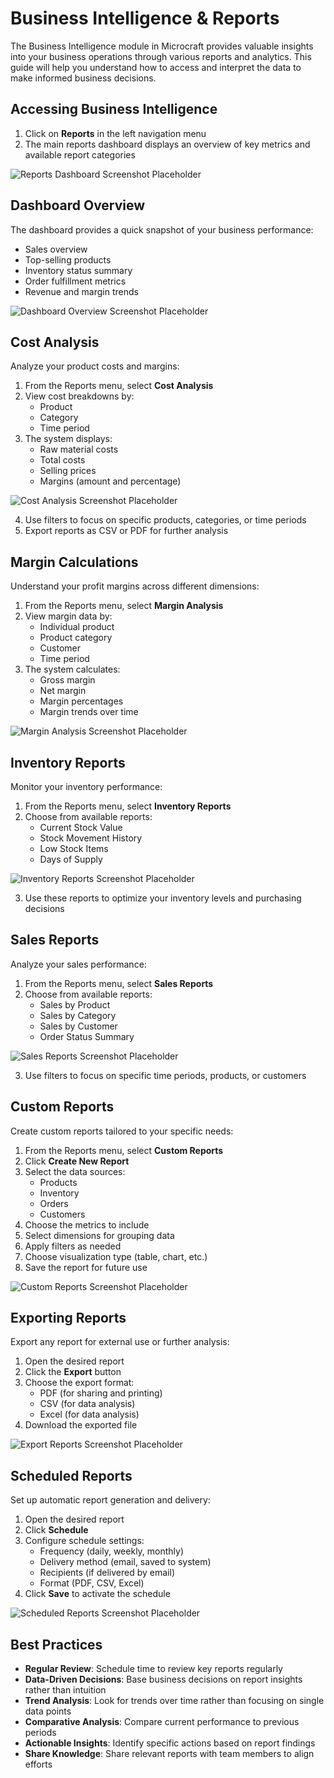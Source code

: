 # Business Intelligence & Reports

The Business Intelligence module in Microcraft provides valuable insights into your business operations through various reports and analytics. This guide will help you understand how to access and interpret the data to make informed business decisions.

## Accessing Business Intelligence

1. Click on **Reports** in the left navigation menu
2. The main reports dashboard displays an overview of key metrics and available report categories

![Reports Dashboard Screenshot Placeholder](#)

## Dashboard Overview

The dashboard provides a quick snapshot of your business performance:

- Sales overview
- Top-selling products
- Inventory status summary
- Order fulfillment metrics
- Revenue and margin trends

![Dashboard Overview Screenshot Placeholder](#)

## Cost Analysis

Analyze your product costs and margins:

1. From the Reports menu, select **Cost Analysis**
2. View cost breakdowns by:
   - Product
   - Category
   - Time period
3. The system displays:
   - Raw material costs
   - Total costs
   - Selling prices
   - Margins (amount and percentage)

![Cost Analysis Screenshot Placeholder](#)

4. Use filters to focus on specific products, categories, or time periods
5. Export reports as CSV or PDF for further analysis

## Margin Calculations

Understand your profit margins across different dimensions:

1. From the Reports menu, select **Margin Analysis**
2. View margin data by:
   - Individual product
   - Product category
   - Customer
   - Time period
3. The system calculates:
   - Gross margin
   - Net margin
   - Margin percentages
   - Margin trends over time

![Margin Analysis Screenshot Placeholder](#)

## Inventory Reports

Monitor your inventory performance:

1. From the Reports menu, select **Inventory Reports**
2. Choose from available reports:
   - Current Stock Value
   - Stock Movement History
   - Low Stock Items
   - Days of Supply

![Inventory Reports Screenshot Placeholder](#)

3. Use these reports to optimize your inventory levels and purchasing decisions

## Sales Reports

Analyze your sales performance:

1. From the Reports menu, select **Sales Reports**
2. Choose from available reports:
   - Sales by Product
   - Sales by Category
   - Sales by Customer
   - Order Status Summary

![Sales Reports Screenshot Placeholder](#)

3. Use filters to focus on specific time periods, products, or customers

## Custom Reports

Create custom reports tailored to your specific needs:

1. From the Reports menu, select **Custom Reports**
2. Click **Create New Report**
3. Select the data sources:
   - Products
   - Inventory
   - Orders
   - Customers
4. Choose the metrics to include
5. Select dimensions for grouping data
6. Apply filters as needed
7. Choose visualization type (table, chart, etc.)
8. Save the report for future use

![Custom Reports Screenshot Placeholder](#)

## Exporting Reports

Export any report for external use or further analysis:

1. Open the desired report
2. Click the **Export** button
3. Choose the export format:
   - PDF (for sharing and printing)
   - CSV (for data analysis)
   - Excel (for data analysis)
4. Download the exported file

![Export Reports Screenshot Placeholder](#)

## Scheduled Reports

Set up automatic report generation and delivery:

1. Open the desired report
2. Click **Schedule**
3. Configure schedule settings:
   - Frequency (daily, weekly, monthly)
   - Delivery method (email, saved to system)
   - Recipients (if delivered by email)
   - Format (PDF, CSV, Excel)
4. Click **Save** to activate the schedule

![Scheduled Reports Screenshot Placeholder](#)

## Best Practices

- **Regular Review**: Schedule time to review key reports regularly
- **Data-Driven Decisions**: Base business decisions on report insights rather than intuition
- **Trend Analysis**: Look for trends over time rather than focusing on single data points
- **Comparative Analysis**: Compare current performance to previous periods
- **Actionable Insights**: Identify specific actions based on report findings
- **Share Knowledge**: Share relevant reports with team members to align efforts
